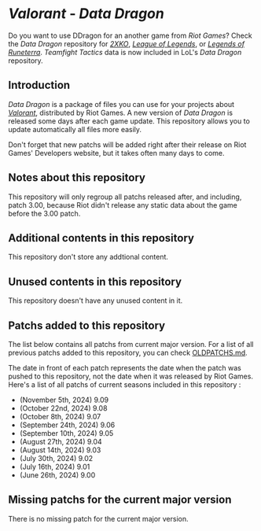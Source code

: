 # _Valorant_ - _Data Dragon_

Do you want to use DDragon for an another game from _Riot Games_? Check the _Data Dragon_ repository for [_2XKO_](https://github.com/InFinity54/2XKO_DDragon), [_League of Legends_](https://github.com/InFinity54/LoL_DDragon), or [_Legends of Runeterra_](https://github.com/InFinity54/LoR_DDragon). _Teamfight Tactics_ data is now included in LoL's _Data Dragon_ repository.

## Introduction
_Data Dragon_ is a package of files you can use for your projects about [_Valorant_](https://playvalorant.com), distributed by Riot Games. A new version of _Data Dragon_ is released some days after each game update. This repository allows you to update automatically all files more easily.

Don't forget that new patchs will be added right after their release on Riot Games' Developers website, but it takes often many days to come.

## Notes about this repository
This repository will only regroup all patchs released after, and including, patch 3.00, because Riot didn't release any static data about the game before the 3.00 patch.

## Additional contents in this repository
This repository don't store any addtional content.

## Unused contents in this repository
This repository doesn't have any unused content in it.

## Patchs added to this repository
The list below contains all patchs from current major version. For a list of all previous patchs added to this repository, you can check [OLDPATCHS.md](OLDPATCHS.md).

The date in front of each patch represents the date when the patch was pushed to this repository, not the date when it was released by Riot Games. Here's a list of all patchs of current seasons included in this repository :

- (November 5th, 2024) 9.09
- (October 22nd, 2024) 9.08
- (October 8th, 2024) 9.07
- (September 24th, 2024) 9.06
- (September 10th, 2024) 9.05
- (August 27th, 2024) 9.04
- (August 14th, 2024) 9.03
- (July 30th, 2024) 9.02
- (July 16th, 2024) 9.01
- (June 26th, 2024) 9.00

## Missing patchs for the current major version
There is no missing patch for the current major version.